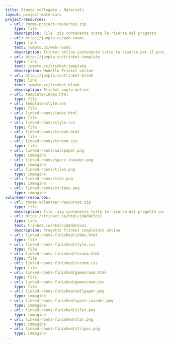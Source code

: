 ```yaml
---
title: Stanze collegate – Materiali
layout: project-materials
project-resources:
  - url: rooms-project-resources.zip
    type: file
    description: File .zip contenente tutte le risorse del progetto
  - url: http://jumpto.cc/web-rooms
    type: link
    text: jumpto.cc/web-rooms
    description: Trinket online contenente tutte le risorse per il progetto "Stanze collegate"
  - url: http://jumpto.cc/trinket-template
    type: link
    text: jumpto.cc/trinket-template
    description: Modello Trinket online
  - url: http://jumpto.cc/trinket-blank
    type: link
    text: jumpto.cc/trinket-blank
    description: Trinket vuoto online
  - url: template/index.html
    type: file
  - url: template/style.css
    type: file
  - url: linked-rooms/index.html
    type: file
  - url: linked-rooms/style.css
    type: file
  - url: linked-rooms/tvroom.html
    type: file
  - url: linked-rooms/tvroom.css
    type: file
  - url: linked-rooms/wallpaper.png
    type: immagine
  - url: linked-rooms/space-invader.png
    type: immagine
  - url: linked-rooms/tiles.png
    type: immagine
  - url: linked-rooms/star.png
    type: immagine
  - url: linked-rooms/stripes.png
    type: immagine
volunteer-resources:
  - url: rooms-volunteer-resources.zip
    type: file
    description: file .zip contenente tutte le risorse del progetto completato
  - url: https://trinket.io/html/1d4d4c5ce1
    type: link
    text: trinket.io/html/1d4d4c5ce1
    description: Progetto Trinket completato online
  - url: linked-rooms-finished/index.html
    type: file
  - url: linked-rooms-finished/style.css
    type: file
  - url: linked-rooms-finished/tvroom.html
    type: file
  - url: linked-rooms-finished/tvroom.css
    type: file
  - url: linked-rooms-finished/gamesroom.html
    type: file
  - url: linked-rooms-finished/gamesroom.css
    type: file
  - url: linked-rooms-finished/wallpaper.png
    type: immagine
  - url: linked-rooms-finished/space-invader.png
    type: immagine
  - url: linked-rooms-finished/tiles.png
    type: immagine
  - url: linked-rooms-finished/star.png
    type: immagine
  - url: linked-rooms-finished/stripes.png
    type: immagine
---
```

